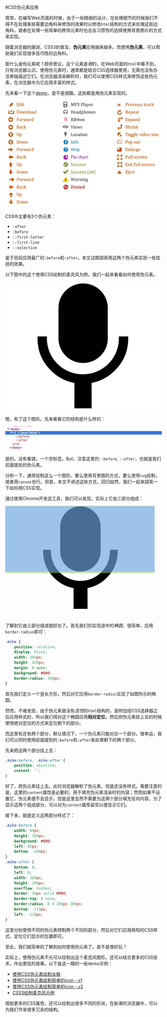 #CSS伪元素应用

常常，在编写Web页面的时候，由于一些精细的设计，在处理细节的时候我们不得不在处理某些需要边角料来修饰的效果时以修改`html`结构的方式来处理这些边角料，或者在处理一些简单的修饰元素时也总会习惯性的选择使用背景图片的方式来实现。

随着浏览器的跟进，CSS3的普及，**伪元素**应用越来越多。而使用**伪元素**，可以帮助我们实现很多技巧性的边角料。

那什么是伪元素呢？顾命思议，这个元素是*假*的，在Web页面的`html`中看不到，只有浏览器认识。使用伪元素时，通常都是结合CSS选择器使用，无需也没有办法单独描述它们，在浏览器渲染解析时，我们可以使用CSS样式来修饰这些伪元素，在浏览器中为它应用丰富的样式。

先来看一下这个[demo](http://nicolasgallagher.com/pure-css-gui-icons/demo/)，是不是很酷。这些都是用伪元素实现的。

![css icon](src/css-icon.png)

CSS中主要有5个伪元素：

- `:after`
- `:before`
- `::first-letter`
- `::first-line`
- `::selection`

鉴于目前应用最广的`:before`和`:after`。本文试图探索用这两个伪元素实现一些炫技的效果。

以下图中的这个使用CSS绘制的麦克风为例，我们一起来看看如何使用伪元素。

![mike](src/mike.png)

嗯，有了这个图形。先来看看它的结构是什么样的：

![mike html](src/mike-html.png)

是的，没有看错，一个空标签。But，注意这里的`::before`, `::after`，也就是我们前面提到的伪元素。

分析一下，通常绘制这么一个图形，要么使用背景图的方式，要么使用`svg`绘制，或者用`canvas`也行。但是，本文不讲述这些方式，回归自然，我们一起来探索一下如何用CSS实现。

通过使用Chrome开发这工具，我们可以发现，实际上它由三部分组成：

![structure](src/structure.gif)

了解到它由三部分组成就好办了。首先我们的实现途中的*椭圆*，很简单，应用`border-radius`即可：

```css
.mike {
    position: relative;
    display: block;
    width: 260px;
    height: 420px;
    margin: 0 auto;
    background: #000;
    border-radius: 300px;
}
```

首先我们定义一个竖长方形，然后对它应用`border-radius`实现了如图所示的椭圆。

然而，不难发现，由于伪元素是没有*显性*的`html`结构的，是附加给CSS选择器之后应用样式的，所以我们得对这个椭圆应用**相对定位**，然后把伪元素挂上去的时候使用绝对定位的方式来定位剩下的部分。

而这里有还有两个部分，默认情况下，一个伪元素只能对应一个部分。很幸运，我们可以同时使用前面提到的`:before`和`:after`来处理剩下的两个部分。

先来把这两个部分挂上去：

```css
.mike:before, .mike:after {
    position: absolute;
    content: '';
}
```

好了，把伪元素挂上去。此时浏览器解析了伪元素，但是还没有样式。需要注意的是，这里的`content`属性是必要的，用于填充伪元素渲染时的内容；然而如果不设置它，伪元素便不会显示。但是这里显然不需要为这两个部分填充任何内容，为了显示这两个组成部分，可以对为`content`属性留空以便显示它们。

接下来，就是定义这两部分样式了：

```css
.mike:before {
    width: 90px;
    height: 180px;
    background: #000;
    left: 85px;
    bottom: -240px;
}
.mike:after {
    bottom: 0;
    left: 0;
    width: 380px;
    height: 200px;
    overflow: hidden;
    border: 50px solid #000;
    border-top: 0 none;
    border-radius: 0 0 280px 280px;
    bottom: -110px;
    left: -110px;
}
```

这里分别使用不同的伪元素控制两个不同的部分，然后对它们应用熟知的CSS样式，定位它们显示的位置即可。

至此，我们就简单的了解到如何使用伪元素了。是不是很好玩？

实际上，使用伪元素不光可以绘制出这个麦克风图形。还可以结合更多的CSS技术，作出更炫的效果。以下是这一期的一些demo示例：

- [使用CSS伪元素绘制太极](http://pigrun.github.io/1st_run/demos/pfhe/t.html)
- [使用CSS伪元素绘制简单的icon - v1](http://pigrun.github.io/1st_run/demos/json/css3-icon/icon.html)
- [使用CSS伪元素绘制简单的icon - v2](http://pigrun.github.io/1st_run/demos/pping/challenge/icon.html)
- [CSS3绘制麦克风示例](http://pigrun.github.io/1st_run/demos/pfhe/mike.html)

借助更多的CSS属性，还可以绘制出很多不同的形状。在新潮的浏览器中，可以为我们节省很多冗余的结构。
